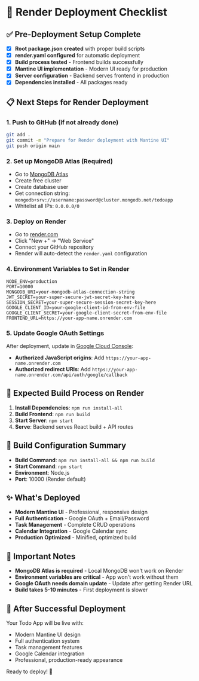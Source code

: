 # 🚀 Render Deployment Checklist

## ✅ Pre-Deployment Setup Complete

- [x] **Root package.json created** with proper build scripts
- [x] **render.yaml configured** for automatic deployment
- [x] **Build process tested** - Frontend builds successfully
- [x] **Mantine UI implementation** - Modern UI ready for production
- [x] **Server configuration** - Backend serves frontend in production
- [x] **Dependencies installed** - All packages ready

## 📋 Next Steps for Render Deployment

### 1. **Push to GitHub** (if not already done)
```bash
git add .
git commit -m "Prepare for Render deployment with Mantine UI"
git push origin main
```

### 2. **Set up MongoDB Atlas** (Required)
- Go to [MongoDB Atlas](https://www.mongodb.com/atlas)
- Create free cluster
- Create database user
- Get connection string: `mongodb+srv://username:password@cluster.mongodb.net/todoapp`
- Whitelist all IPs: `0.0.0.0/0`

### 3. **Deploy on Render**
- Go to [render.com](https://render.com)
- Click "New +" → "Web Service"
- Connect your GitHub repository
- Render will auto-detect the `render.yaml` configuration

### 4. **Environment Variables to Set in Render**
```
NODE_ENV=production
PORT=10000
MONGODB_URI=your-mongodb-atlas-connection-string
JWT_SECRET=your-super-secure-jwt-secret-key-here
SESSION_SECRET=your-super-secure-session-secret-key-here
GOOGLE_CLIENT_ID=your-google-client-id-from-env-file
GOOGLE_CLIENT_SECRET=your-google-client-secret-from-env-file
FRONTEND_URL=https://your-app-name.onrender.com
```

### 5. **Update Google OAuth Settings**
After deployment, update in [Google Cloud Console](https://console.cloud.google.com/apis/credentials):
- **Authorized JavaScript origins**: Add `https://your-app-name.onrender.com`
- **Authorized redirect URIs**: Add `https://your-app-name.onrender.com/api/auth/google/callback`

## 🎯 Expected Build Process on Render

1. **Install Dependencies**: `npm run install-all`
2. **Build Frontend**: `npm run build` 
3. **Start Server**: `npm start`
4. **Serve**: Backend serves React build + API routes

## 🔧 Build Configuration Summary

- **Build Command**: `npm run install-all && npm run build`
- **Start Command**: `npm start`
- **Environment**: Node.js
- **Port**: 10000 (Render default)

## ✨ What's Deployed

- **Modern Mantine UI** - Professional, responsive design
- **Full Authentication** - Google OAuth + Email/Password
- **Task Management** - Complete CRUD operations
- **Calendar Integration** - Google Calendar sync
- **Production Optimized** - Minified, optimized build

## 🚨 Important Notes

- **MongoDB Atlas is required** - Local MongoDB won't work on Render
- **Environment variables are critical** - App won't work without them
- **Google OAuth needs domain update** - Update after getting Render URL
- **Build takes 5-10 minutes** - First deployment is slower

## 🎉 After Successful Deployment

Your Todo App will be live with:
- Modern Mantine UI design
- Full authentication system
- Task management features
- Google Calendar integration
- Professional, production-ready appearance

Ready to deploy! 🚀
